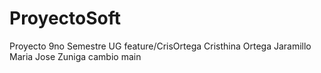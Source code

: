 # ProyectoSoft
Proyecto 9no Semestre UG
feature/CrisOrtega
Cristhina Ortega Jaramillo
Maria Jose Zuniga cambio
main
